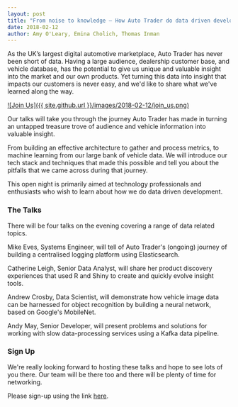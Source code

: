 ```yaml
---
layout: post
title: "From noise to knowledge – How Auto Trader do data driven development"
date: 2018-02-12
author: Amy O'Leary, Emina Cholich, Thomas Inman
---
```


As the UK’s largest digital automotive marketplace, Auto Trader has never been short of data. Having a large audience, dealership customer base, and vehicle database, has the potential to give us unique and valuable insight into the market and our own products. Yet turning this data into insight that impacts our customers is never easy, and we'd like to share what we've learned along the way.

[![Join Us]({{ site.github.url }}/images/2018-02-12/join_us.png)](https://www.eventbrite.co.uk/e/from-noise-to-knowledge-how-auto-trader-do-data-driven-development-tickets-43017732195)

Our talks will take you through the journey Auto Trader has made in turning an untapped treasure trove of audience and vehicle information into valuable insight.

From building an effective architecture to gather and process metrics, to machine learning from our large bank of vehicle data. We will introduce our tech stack and techniques that made this possible and tell you about the pitfalls that we came across during that journey.

This open night is primarily aimed at technology professionals and enthusiasts who wish to learn about how we do data driven development.

### The Talks

There will be four talks on the evening covering a range of data related topics.

Mike Eves, Systems Engineer, will tell of Auto Trader's (ongoing) journey of building a centralised logging platform using Elasticsearch.

Catherine Leigh, Senior Data Analyst, will share her product discovery experiences that used R and Shiny to create and quickly evolve insight tools.

Andrew Crosby, Data Scientist, will demonstrate how vehicle image data can be harnessed for object recognition by building a neural network, based on Google's MobileNet.

Andy May, Senior Developer, will present problems and solutions for working with slow data-processing services using a Kafka data pipeline.

### Sign Up

We're really looking forward to hosting these talks and hope to see lots of you there. Our team will be there too and there will be plenty of time for networking.

Please sign-up using the link [here](https://www.eventbrite.co.uk/e/from-noise-to-knowledge-how-auto-trader-do-data-driven-development-tickets-43017732195).
